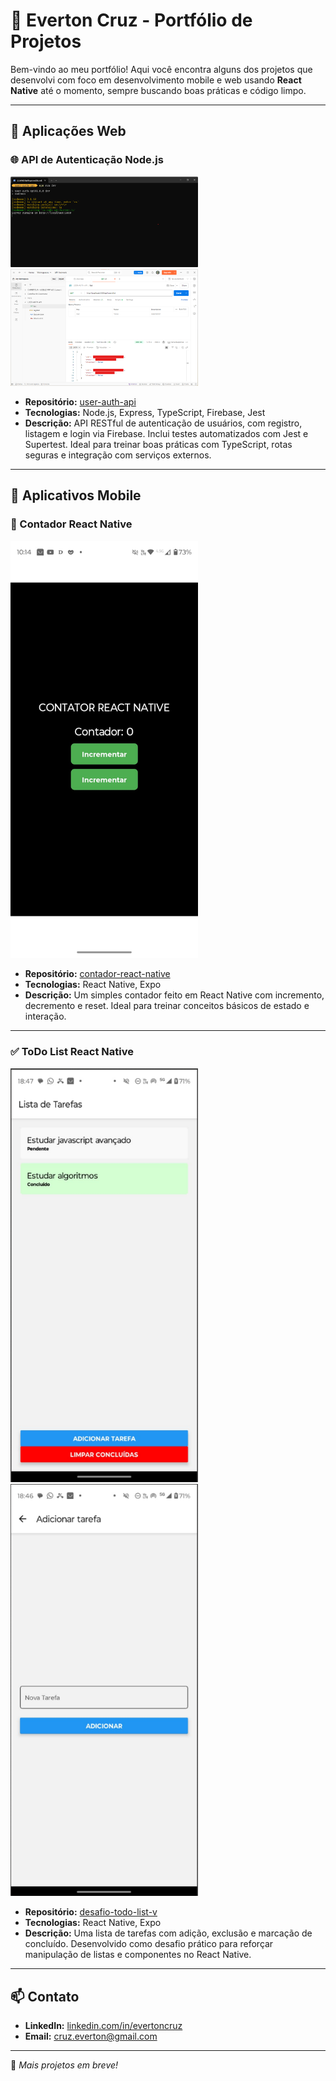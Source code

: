 # 🚀 Everton Cruz - Portfólio de Projetos

Bem-vindo ao meu portfólio! Aqui você encontra alguns dos projetos que desenvolvi com foco em desenvolvimento mobile e web usando **React Native** até o momento, sempre buscando boas práticas e código limpo.

---

## 🔐 Aplicações Web

### 🌐 API de Autenticação Node.js

<img src="./assets/terminal.png" width="300" alt="Imagem de terminal rodando o servidor"/>
<img src="./assets/postman.png" width="300" alt="Imagem da ferramenta post efetuando um list de usuários"/>

- **Repositório:** [user-auth-api](https://github.com/evertoncruz/user-auth-api)
- **Tecnologias:** Node.js, Express, TypeScript, Firebase, Jest
- **Descrição:** API RESTful de autenticação de usuários, com registro, listagem e login via Firebase. Inclui testes automatizados com Jest e Supertest. Ideal para treinar boas práticas com TypeScript, rotas seguras e integração com serviços externos.

---

## 📱 Aplicativos Mobile

### 🧮 Contador React Native

<img src="./assets/counter.jpg" width="300" alt="Imagem Contador App"/>

- **Repositório:** [contador-react-native](https://github.com/evertoncruz/contador-react-native)
- **Tecnologias:** React Native, Expo
- **Descrição:** Um simples contador feito em React Native com incremento, decremento e reset. Ideal para treinar conceitos básicos de estado e interação.

---

### ✅ ToDo List React Native

<img src="./assets/home-todo.png" width="300" alt="Imagem Todo List home screen "/>
<img src="./assets/add-todo.png" width="300" alt="Imagem Todo List add screen"/>

- **Repositório:** [desafio-todo-list-v](https://github.com/evertoncruz/desafio-todo-list-v)
- **Tecnologias:** React Native, Expo
- **Descrição:** Uma lista de tarefas com adição, exclusão e marcação de concluído. Desenvolvido como desafio prático para reforçar manipulação de listas e componentes no React Native.

---

## 📫 Contato

- **LinkedIn:** [linkedin.com/in/evertoncruz](https://linkedin.com/in/evertoncruz)
- **Email:** cruz.everton@gmail.com

---

🔧 _Mais projetos em breve!_
